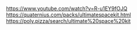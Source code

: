 https://www.youtube.com/watch?v=R-u1EY9fOJQ
https://quaternius.com/packs/ultimatespacekit.html
https://poly.pizza/search/ultimate%20space%20kit